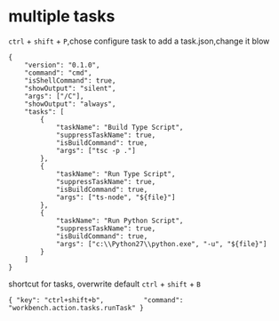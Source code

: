 # multiple tasks
`ctrl` + `shift` + `P`,chose configure task to add a task.json,change it blow
```
{
    "version": "0.1.0",
    "command": "cmd", 
    "isShellCommand": true,
    "showOutput": "silent",
    "args": ["/C"],
    "showOutput": "always",
    "tasks": [
        {
            "taskName": "Build Type Script",
            "suppressTaskName": true,
            "isBuildCommand": true,
            "args": ["tsc -p ."]
        },
        {
            "taskName": "Run Type Script",
            "suppressTaskName": true,
            "isBuildCommand": true,
            "args": ["ts-node", "${file}"]
        },
        {
            "taskName": "Run Python Script",
            "suppressTaskName": true,
            "isBuildCommand": true,
            "args": ["c:\\Python27\\python.exe", "-u", "${file}"]
        }
    ]
}
```
shortcut for tasks, overwrite default `ctrl` + `shift` + `B`
```
{ "key": "ctrl+shift+b",          "command": "workbench.action.tasks.runTask" } 
```
